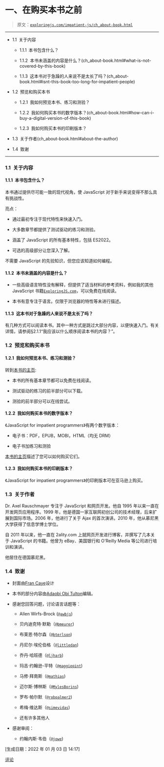 # 一、在购买本书之前

> 原文：[`exploringjs.com/impatient-js/ch_about-book.html`](https://exploringjs.com/impatient-js/ch_about-book.html)

* * *

+   1.1 关于内容

    +   1.1.1 本书包含什么？

    +   1.1.2 本书未涵盖的内容是什么？(ch_about-book.html#what-is-not-covered-by-this-book)

    +   1.1.3 这本书对于急躁的人来说不是太长了吗？(ch_about-book.html#isnt-this-book-too-long-for-impatient-people)

+   1.2 预览和购买本书

    +   1.2.1 我如何预览本书、练习和测验？

    +   1.2.2 我如何购买本书的数字版本？(ch_about-book.html#how-can-i-buy-a-digital-version-of-this-book)

    +   1.2.3 我如何购买本书的印刷版本？

+   1.3 关于作者(ch_about-book.html#about-the-author)

+   1.4 致谢

* * *

### 1.1 关于内容

#### 1.1.1 本书包含什么？

本书通过提供尽可能一致的现代视角，使 JavaScript 对于新手来说变得不那么具有挑战性。

亮点：

+   通过最初专注于现代特性来快速入门。

+   大多数章节都提供了测试驱动的练习和测验。

+   涵盖了 JavaScript 的所有基本特性，包括 ES2022。

+   可选的高级部分让您深入了解。

不需要 JavaScript 的先验知识，但您应该知道如何编程。

#### 1.1.2 本书未涵盖的内容是什么？

+   一些高级语言特性没有解释，但提供了适当材料的参考资料，例如我的其他 JavaScript 书籍[`ExploringJS.com`](https://exploringjs.com/)，可以免费在线阅读。

+   本书有意专注于语言。仅限于浏览器的特性等未进行描述。

#### 1.1.3 这本书对于急躁的人来说不是太长了吗？

有几种方式可以阅读本书。其中一种方式是跳过大部分内容，以便快速入门。有关详情，请参阅§2.1.1“我应该以什么顺序阅读本书的内容？”。

### 1.2 预览和购买本书

#### 1.2.1 我如何预览本书、练习和测验？

转到[本书的主页](https://exploringjs.com/impatient-js/):

+   本书的所有基本章节都可以免费在线阅读。

+   测试驱动的练习的前半部分可以下载。

+   测验的前半部分可以在线尝试。

#### 1.2.2 我如何购买本书的数字版本？

《JavaScript for impatient programmers》有两个数字版本：

+   电子书：PDF，EPUB，MOBI，HTML（均无 DRM）

+   电子书加练习和测验

[本书的主页](https://exploringjs.com/impatient-js/#buy)描述了您可以如何购买它们。

#### 1.2.3 我如何购买本书的印刷版本？

《JavaScript for impatient programmers》的印刷版本可在亚马逊上购买。

### 1.3 关于作者

Dr. Axel Rauschmayer 专注于 JavaScript 和网页开发。他自 1995 年以来一直在开发网页应用程序。1999 年，他是德国一家互联网初创公司的技术经理，后来扩展到国际市场。2006 年，他进行了关于 Ajax 的首次演讲。2010 年，他从慕尼黑大学获得了信息学博士学位。

自 2011 年以来，他一直在 2ality.com 上就网页开发进行博客，并撰写了几本关于 JavaScript 的书籍。他曾为 eBay、美国银行和 O'Reilly Media 等公司进行培训和演讲。

他居住在德国慕尼黑。

### 1.4 致谢

+   封面由[Fran Caye](http://francaye.net)设计

+   本书的部分内容由[Adaobi Obi Tulton](http://www.serendipity23editorial.com)编辑。

+   感谢您回答问题，讨论语言话题等：

    +   Allen Wirfs-Brock ([`@awbjs`](https://twitter.com/awbjs))

    +   贝内迪克特·默勒（[`@bmeurer`](https://twitter.com/bmeurer))

    +   布莱恩·特尔森（[`@bterlson`](https://twitter.com/bterlson))

    +   丹尼尔·埃伦伯格（[`@littledan`](https://twitter.com/littledan))

    +   乔丹·哈班德（[`@ljharb`](https://twitter.com/ljharb))

    +   玛吉·约翰逊-平特（[`@maggiepint`](https://twitter.com/maggiepint))

    +   马修·拜南斯（[`@mathias`](https://twitter.com/mathias))

    +   迈尔斯·博林斯（[`@MylesBorins`](https://twitter.com/MylesBorins))

    +   罗布·帕尔默（[`@robpalmer2`](https://twitter.com/robpalmer2))

    +   希梅·维达斯（[`@simevidas`](https://twitter.com/simevidas))

    +   还有许多其他人

+   感谢审阅：

    +   约翰内斯·韦伯（[`@jowe`](https://twitter.com/jowe))

[生成日期：2022 年 01 月 03 日 14:17]

[评论](https://github.com/rauschma/impatient-js/issues/1)

